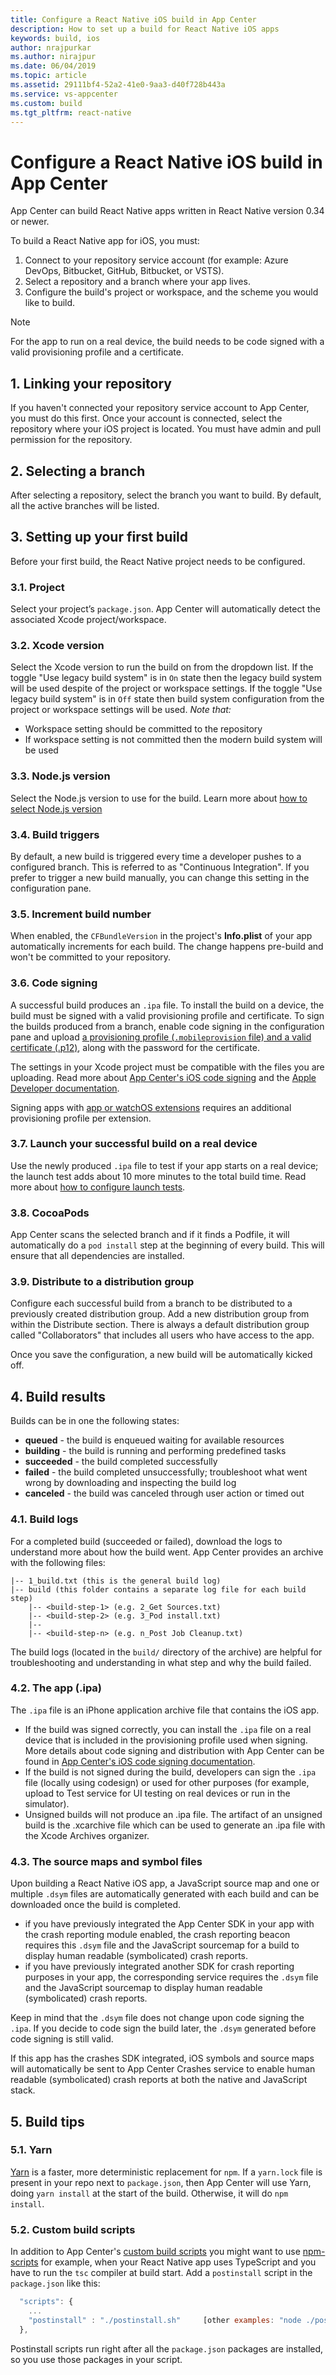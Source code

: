 ```yaml
---
title: Configure a React Native iOS build in App Center
description: How to set up a build for React Native iOS apps
keywords: build, ios
author: nrajpurkar
ms.author: nirajpur
ms.date: 06/04/2019
ms.topic: article
ms.assetid: 29111bf4-52a2-41e0-9aa3-d40f728b443a
ms.service: vs-appcenter
ms.custom: build
ms.tgt_pltfrm: react-native
---
```


# Configure a React Native iOS build in App Center

App Center can build React Native apps written in React Native version 0.34 or newer.

To build a React Native app for iOS, you must:

1. Connect to your repository service account (for example: Azure DevOps, Bitbucket, GitHub, Bitbucket, or VSTS).
2. Select a repository and a branch where your app lives.
3. Configure the build's project or workspace, and the scheme you would like to build.

> [!NOTE]
> For the app to run on a real device, the build needs to be code signed with a valid provisioning profile and a certificate.

## 1. Linking your repository

If you haven't connected your repository service account to App Center, you must do this first. Once your account is connected, select the repository where your iOS project is located. You must have admin and pull permission for the repository.

## 2. Selecting a branch

After selecting a repository, select the branch you want to build. By default, all the active branches will be listed.

## 3. Setting up your first build

Before your first build, the React Native project needs to be configured.

### 3.1. Project

Select your project’s `package.json`. App Center will automatically detect the associated Xcode project/workspace.

### <a name="xcode-version"/>3.2. Xcode version

Select the Xcode version to run the build on from the dropdown list.
If the toggle "Use legacy build system" is in `On` state then the legacy build system will be used despite of  the project or workspace settings.
If the toggle "Use legacy build system" is in `Off` state then build system configuration from the project or workspace settings will be used.
*Note that:*
   - Workspace setting should be committed to the repository
   - If workspace setting is not committed then the modern build system will be used

### 3.3. Node.js version

Select the Node.js version to use for the build. Learn more about [how to select Node.js version](~/build/react-native/nodejs.md)

### 3.4. Build triggers

By default, a new build is triggered every time a developer pushes to a configured branch. This is referred to as "Continuous Integration". If you prefer to trigger a new build manually, you can change this setting in the configuration pane.

### 3.5. Increment build number

When enabled, the `CFBundleVersion` in the project's **Info.plist** of your app automatically increments for each build. The change happens pre-build and won't be committed to your repository.

### 3.6. Code signing

A successful build produces an `.ipa` file. To install the build on a device, the build must be signed with a valid provisioning profile and certificate. To sign the builds produced from a branch, enable code signing in the configuration pane and upload [a provisioning profile (`.mobileprovision` file) and a valid certificate (.p12)](~/build/ios/uploading-signing-files.md), along with the password for the certificate.

The settings in your Xcode project must be compatible with the files you are uploading. Read more about [App Center's iOS code signing](~/build/ios/code-signing.md) and the [Apple Developer documentation](https://developer.apple.com/support/code-signing/).

Signing apps with [app or watchOS extensions](https://developer.apple.com/library/archive/documentation/General/Conceptual/ExtensibilityPG/index.html) requires an additional provisioning profile per extension.

### 3.7. Launch your successful build on a real device

Use the newly produced `.ipa` file to test if your app starts on a real device; the launch test adds about 10 more minutes to the total build time. Read more about [how to configure launch tests](~/build/build-test-integration.md).

### 3.8. CocoaPods

App Center scans the selected branch and if it finds a Podfile, it will automatically do a `pod install` step at the beginning of every build. This will ensure that all dependencies are installed.

### 3.9. Distribute to a distribution group

Configure each successful build from a branch to be distributed to a previously created distribution group. Add a new distribution group from within the Distribute section. There is always a default distribution group called "Collaborators" that includes all users who have access to the app.

Once you save the configuration, a new build will be automatically kicked off.

## 4. Build results

Builds can be in one the following states:

- **queued** -  the build is enqueued waiting for available resources
- **building** - the build is running and performing predefined tasks
- **succeeded** - the build completed successfully
- **failed** - the build completed unsuccessfully; troubleshoot what went wrong by downloading and inspecting the build log
- **canceled** - the build was canceled through user action or timed out

### 4.1. Build logs

For a completed build (succeeded or failed), download the logs to understand more about how the build went. App Center provides an archive with the following files:

```NA
|-- 1_build.txt (this is the general build log)
|-- build (this folder contains a separate log file for each build step)
    |-- <build-step-1> (e.g. 2_Get Sources.txt)
    |-- <build-step-2> (e.g. 3_Pod install.txt)
    |--
    |-- <build-step-n> (e.g. n_Post Job Cleanup.txt)
```

The build logs (located in the `build/` directory of the archive) are helpful for troubleshooting and understanding in what step and why the build failed.

### 4.2. The app (.ipa)

The `.ipa` file is an iPhone application archive file that contains the iOS app.

- If the build was signed correctly, you can install the `.ipa` file on a real device that is included in the provisioning profile used when signing. More details about code signing and distribution with App Center can be found in [App Center's iOS code signing documentation](~/build/ios/code-signing.md).
- If the build is not signed during the build, developers can sign the `.ipa` file (locally using codesign) or used for other purposes (for example, upload to Test service for UI testing on real devices or run in the simulator).
- Unsigned builds will not produce an .ipa file. The artifact of an unsigned build is the .xcarchive file which can be used to generate an .ipa file with the Xcode Archives organizer.

### 4.3. The source maps and symbol files

Upon building a React Native iOS app, a JavaScript source map and one or multiple `.dsym` files are automatically generated with each build and can be downloaded once the build is completed.

- if you have previously integrated the App Center SDK in your app with the crash reporting module enabled, the crash reporting beacon requires this `.dsym` file and the JavaScript sourcemap for a build to display human readable (symbolicated) crash reports.
- if you have previously integrated another SDK for crash reporting purposes in your app, the corresponding service requires the `.dsym` file and the JavaScript sourcemap to display human readable (symbolicated) crash reports.

Keep in mind that the `.dsym` file does not change upon code signing the `.ipa`. If you decide to code sign the build later, the `.dsym` generated before code signing is still valid.

If this app has the crashes SDK integrated, iOS symbols and source maps will automatically be sent to App Center Crashes service to enable human readable (symbolicated) crash reports at both the native and JavaScript stack.

## 5. Build tips

### 5.1. Yarn

[Yarn](https://yarnpkg.com) is a faster, more deterministic replacement for `npm`. If a `yarn.lock` file is present in your repo next to `package.json`, then App Center will use Yarn, doing `yarn install` at the start of the build. Otherwise, it will do `npm install`.

### 5.2. Custom build scripts

In addition to App Center's [custom build scripts](~/build/custom/scripts/index.md) you might want to use [npm-scripts](https://docs.npmjs.com/misc/scripts) for example, when your React Native app uses TypeScript and you have to run the `tsc` compiler at build start. Add a `postinstall` script in the `package.json` like this:

```javascript
  "scripts": {
    ...
    "postinstall" : "./postinstall.sh"     [other examples: "node ./postinstall.js" or just a single command like "tsc"]
  },
```

Postinstall scripts run right after all the `package.json` packages are installed, so you use those packages in your script.
